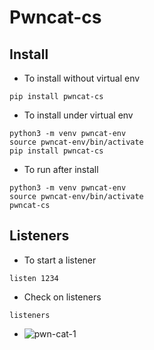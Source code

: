 # Pwncat-cs
## Install
- To install without virtual env
````
pip install pwncat-cs
````
- To install under virtual env
````
python3 -m venv pwncat-env
source pwncat-env/bin/activate
pip install pwncat-cs
````
- To run after install 
````
python3 -m venv pwncat-env
source pwncat-env/bin/activate
pwncat-cs
````
## Listeners
- To start a listener
````
listen 1234
````
- Check on listeners
````
listeners
````
- ![pwn-cat-1](https://user-images.githubusercontent.com/75596877/150690108-17d967f4-f34e-43c6-be81-81a0c66a04e0.png)

